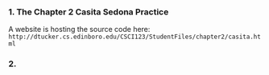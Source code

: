 ### 1. The Chapter 2 Casita Sedona Practice
A website is hosting the source code here:
`http://dtucker.cs.edinboro.edu/CSCI123/StudentFiles/chapter2/casita.html`
### 2.
